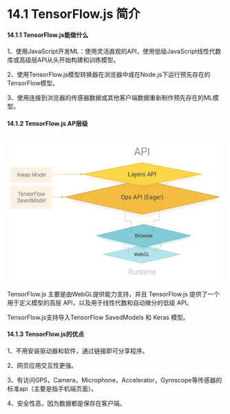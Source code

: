 # 14.1 TensorFlow.js 简介

#### 14.1.1 TensorFlow.js能做什么

1、使用JavaScript开发ML：使用灵活直观的API，使用低级JavaScript线性代数库或高级层API从头开始构建和训练模型。

2、使用TensorFlow.js模型转换器在浏览器中或在Node.js下运行预先存在的TensorFlow模型。

3、使用连接到浏览器的传感器数据或其他客户端数据重新制作预先存在的ML模型。

#### 14.1.2 TensorFlow.js AP层级

![&#x56FE;14-1 TF.js &#x5C42;&#x7EA7;](../../.gitbook/assets/14-2.png)

   TensorFlow.js 主要是由WebGL提供能力支持，并且 TensorFlow.js 提供了一个用于定义模型的高层 API，以及用于线性代数和自动微分的低级 API。

  TensorFlow.js支持导入TensorFlow SavedModels 和 Keras 模型。

#### 14.1.3 TensorFlow.js的优点

1、不用安装驱动器和软件，通过链接即可分享程序。 

2、网页应用交互性更强。 

3、有访问GPS，Camera，Microphone，Accelerator，Gyroscope等传感器的标准api（主要是指手机端页面）。 

4、安全性高，因为数据都是保存在客户端。

